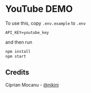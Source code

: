 # YouTube DEMO

To use this, copy `.env.example` to `.env`

```
API_KEY=youtube_key
```

and then run

```bash
npm install
npm start
```

## Credits
Ciprian Mocanu - [@nikini](http://github.com/nikini)